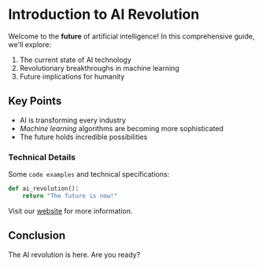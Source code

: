 # Introduction to AI Revolution
    
Welcome to the **future** of artificial intelligence! In this comprehensive guide, we'll explore:

1. The current state of AI technology
2. Revolutionary breakthroughs in machine learning
3. Future implications for humanity

## Key Points

- AI is transforming every industry
- *Machine learning* algorithms are becoming more sophisticated
- The future holds incredible possibilities

### Technical Details

Some `code examples` and technical specifications:

```python
def ai_revolution():
    return "The future is now!"
```

Visit our [website](https://example.com) for more information.

## Conclusion

The AI revolution is here. Are you ready?